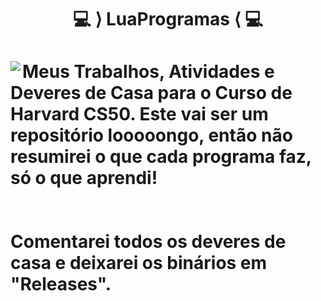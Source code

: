 <h1 align="center">💻 ⟩ LuaProgramas ⟨ 💻<h1>
<img align="left" src="./program.gif">

Meus Trabalhos, Atividades e Deveres de Casa para o Curso de Harvard CS50. Este vai ser um repositório looooongo, então não resumirei o que cada programa faz, só o que aprendi!  
<br>
<br>
Comentarei todos os deveres de casa e deixarei os binários em "Releases".
